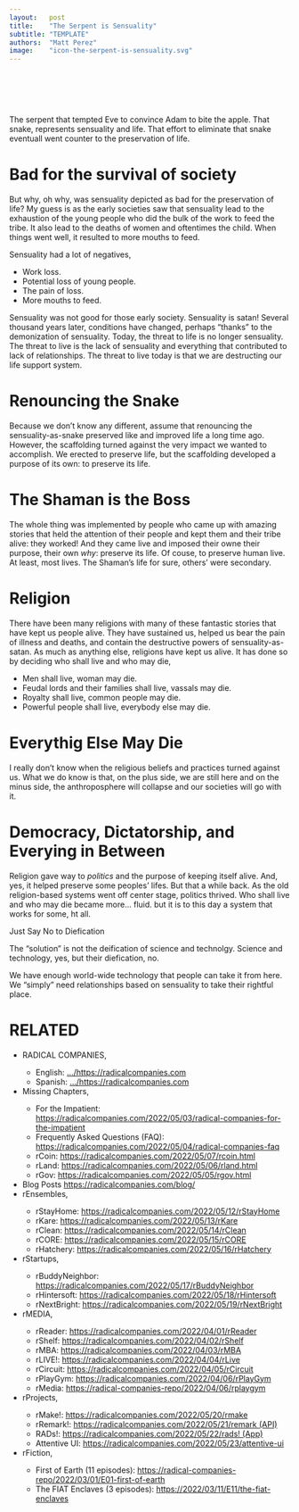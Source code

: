 ```yaml
---
layout:   post
title:    "The Serpent is Sensuality"
subtitle: "TEMPLATE"
authors:  "Matt Perez"
image:    "icon-the-serpent-is-sensuality.svg"
---
```


<div style="display:none;">
 <p>The serpent that tempted Eve to convince Adam to bite the apple. That snake, represents sensuality and life. That effort to eliminate that snake eventuall went counter to the preservation of life.</p>
</div>

<h1>&nbsp;</h1>
 <p>The serpent that tempted Eve to convince Adam to bite the apple. That snake, represents sensuality and life. That effort to eliminate that snake eventuall went counter to the preservation of life.</p>

<h1>Bad for the survival of society</h1>
 <p>But why, oh why, was sensuality depicted as bad for the preservation of life? My guess is as the early societies saw that sensuality lead to the exhaustion of the young people who did the bulk of the work to feed the tribe. It also lead to the deaths of women and oftentimes the child. When things went well, it resulted to more mouths to feed.</li>
 <p>Sensuality had a lot of negatives,</p>
  <ul>
   <li>Work loss.</li>
   <li>Potential loss of young people.</li>
   <li>The pain of loss.</li>
   <li>More mouths to feed.</li>
  </ul>
 <p>Sensuality was not good for those early society. Sensuality is satan! Several thousand years later, conditions have changed, perhaps &ldquo;thanks&rdquo; to the demonization of sensuality. Today, the threat to life is no longer sensuality. The threat to live is the lack of sensuality and everything that contributed to lack of relationships. The threat to live today is that we are destructing our life support system.</p>

<h1>Renouncing the Snake</h1>
 <p>Because we don&rsquo;t know any different, assume that renouncing the sensuality-as-snake preserved like and improved life a long time ago. However, the scaffolding turned against the very impact we wanted to accomplish. We erected to preserve life, but the scaffolding developed a purpose of its own: to preserve its life.</p>

<h1>The Shaman is the Boss</h1>
 <p>The whole thing was implemented by people who came up with amazing stories that held the attention of their people and kept them and their tribe alive: they worked! And they came live and imposed their owne their purpose, their own <em>why</em>: preserve its life. Of couse, to preserve human live. At least, most lives. The Shaman&rsquo;s life for sure, others&rsquo; were secondary.</p>

<h1>Religion</h1> 
 <p>There have been many religions with many of these fantastic stories that have kept us people alive. They have sustained us, helped us bear the pain of illness and deaths, and contain the destructive powers of sensuality-as-satan. As much as anything else, religions have kept us alive. It has done so by deciding who shall live and who may die,</p>
  <ul>
   <li>Men shall live, woman may die.</li>
   <li>Feudal lords and their families shall live, vassals may die.</li>
   <li>Royalty shall live, common people may die.</li>
   <li>Powerful people shall live, everybody else may die.</li>
  </ul>

<h1>Everythig Else May Die</h1>
 <p>I really don&rsquo;t know when the religious beliefs and practices turned against us. What we do know is that, on the plus side, we are still here and on the minus side, the anthroposphere will collapse and our societies will go with it.</p>

<h1>Democracy, Dictatorship, and Everying in Between</h1>
 <p>Religion gave way to <em>politics</em> and the purpose of keeping itself alive. And, yes, it helped preserve some peoples&rsquo; lifes. But that a while back. As the old religion-based systems went off center stage, politics thrived. Who shall live and who may die became more&hellip; fluid. but it is to this day a system that works for some, ht all.</p>

 <p>Just Say No to Diefication</p>
 <p>The &ldquo;solution&rdquo; is not the deification of science and technolgy. Science and technology, yes, but their diefication, no.</p>
 <p>We have enough world-wide technology that people can take it from here. We &ldquo;simply&rdquo; need relationships based on sensuality to take their rightful place.</p>

<h1 class="_section">RELATED</h1>
 <ul>
  <li>RADICAL COMPANIES,</li>
   <ul>
    <li><a>English</a>: <a href="https://radicalcompanies.com" target="_blank">&hellip;/https://radicalcompanies.com</a></li>
    <li><a>Spanish</a>: <a href="https://radicalcompanies.com" target="_blank">&hellip;/https://radicalcompanies.com</a></li>
   </ul>
  <li>Missing Chapters,</li>
   <ul>
    <li>For the Impatient: <a href="https://radicalcompanies.com/2022/05/03/radical-companies-for-the-impatient" target="_blank">https://radicalcompanies.com/2022/05/03/radical-companies-for-the-impatient</a></li>
    <li>Frequently Asked Questions (FAQ): <a href="https://radicalcompanies.com/2022/05/04/radical-companies-faq" target="_blank">https://radicalcompanies.com/2022/05/04/radical-companies-faq</a></li>
    <li>rCoin: <a href="https://radicalcompanies.com/2022/05/07/rcoin.html" target="_blank">https://radicalcompanies.com/2022/05/07/rcoin.html</a></li>
    <li>rLand: <a href="https://radicalcompanies.com/2022/05/06/rland.html" target="_blank">https://radicalcompanies.com/2022/05/06/rland.html</a></li>
    <li>rGov: <a href="https://radicalcompanies.com/2022/05/05/rgov.html" target="_blank">https://radicalcompanies.com/2022/05/05/rgov.html</a></li>
   </ul>
   <li>Blog Posts <a href="https://radicalcompanies.com/blog/" target="_blank">https://radicalcompanies.com/blog/</a></li>
   <li>rEnsembles,</li>
    <ul>
     <li> rStayHome: <a href="https://radicalcompanies.com/2022/05/12/rStayHome" target="_blank">https://radicalcompanies.com/2022/05/12/rStayHome</a></li>
     <li>     rKare: <a href="https://radicalcompanies.com/2022/05/13/rKare" target="_blank">https://radicalcompanies.com/2022/05/13/rKare</a></li>
     <li>    rClean: <a href="https://radicalcompanies.com/2022/05/14/rClean" target="_blank">https://radicalcompanies.com/2022/05/14/rClean</a></li>
     <li>     rCORE: <a href="https://radicalcompanies.com/2022/05/15/rCORE" target="_blank">https://radicalcompanies.com/2022/05/15/rCORE</a></li>
     <li>rHatchery: <a href="https://radicalcompanies.com/2022/05/16/rHatchery" target="_blank">https://radicalcompanies.com/2022/05/16/rHatchery</a></li>
    </ul>
   <li>rStartups,</li>
    <ul>
     <li>rBuddyNeighbor: <a href="https://radicalcompanies.com/2022/05/17/rBuddyNeighbor" target="_blank">https://radicalcompanies.com/2022/05/17/rBuddyNeighbor</a></li>
     <li>   rHintersoft: <a href="https://radicalcompanies.com/2022/05/18/rHintersoft" target="_blank">https://radicalcompanies.com/2022/05/18/rHintersoft</a></li> 
     <li>   rNextBright: <a href="https://radicalcompanies.com/2022/05/19/rNextBright" target="_blank">https://radicalcompanies.com/2022/05/19/rNextBright</a></li>
    </ul>
   <li>rMEDIA,</li>
    <ul>
     <li> rReader: <a href="https://radicalcompanies.com/2022/04/01/rReader" target="_blank">https://radicalcompanies.com/2022/04/01/rReader</a></li>
     <li>  rShelf: <a href="https://radicalcompanies.com/2022/04/02/rShelf" target="_blank">https://radicalcompanies.com/2022/04/02/rShelf</a></li>
     <li>    rMBA: <a href="https://radicalcompanies.com/2022/04/03/rMBA" target="_blank">https://radicalcompanies.com/2022/04/03/rMBA</a></li>
     <li>  rLIVE!: <a href="https://radicalcompanies.com/2022/04/04/rLive" target="_blank">https://radicalcompanies.com/2022/04/04/rLive</a></li>
     <li>rCircuit: <a href="https://radicalcompanies.com/2022/04/05/rCircuit" target="_blank">https://radicalcompanies.com/2022/04/05/rCircuit</a></li>
     <li>rPlayGym: <a href="https://radicalcompanies.com/2022/04/06/rPlayGym" target="_blank">https://radicalcompanies.com/2022/04/06/rPlayGym</a></li>
     <li>  rMedia: <a href="https://radical-companies-repo/2022/04/06/rplaygym" target="_blank">https://radical-companies-repo/2022/04/06/rplaygym</a></li>
    </ul>
   <li>rProjects,</li>
    <ul>
     <li>      rMake!: <a href="https://radicalcompanies.com/2022/05/20/rmake" target="_blank">https://radicalcompanies.com/2022/05/20/rmake</a></li>
     <li>    rRemark!: <a href="https://radicalcompanies.com/2022/05/21/remark" target="_blank">https://radicalcompanies.com/2022/05/21/remark (API)</a></li>
     <li>       RADs!: <a href="https://radicalcompanies.com/2022/05/22/rads!" target="_blank">https://radicalcompanies.com/2022/05/22/rads! (App)</a></li>
     <li>Attentive UI: <a href="https://radicalcompanies.com/2022/05/23/attentive-ui" target="_blank">https://radicalcompanies.com/2022/05/23/attentive-ui</a></li>
    </ul>
   <li>rFiction,</li>
    <ul>
     <li>  First of Earth (11 episodes): <a href="https://radical-companies-repo/2022/03/01/E01-first-of-earth" target="_blank">https://radical-companies-repo/2022/03/01/E01-first-of-earth</a></li>
     <li>The FIAT Enclaves (3 episodes): <a href="https://2022/03/11/E11/the-fiat-enclaves" target="_blank">https://2022/03/11/E11/the-fiat-enclaves</a></li>
    </ul>
